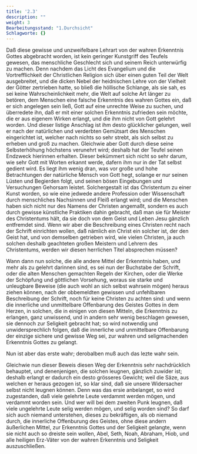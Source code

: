 ```yaml
---
title: '2.3'
description: ""
weight: 3
Bearbeitungsstand: "1.Durchsicht"
Schlagworte: {}
---
```


<!-- Seite 53 -->

Daß diese gewisse und unzweifelbare Lehrart
von der wahren Erkenntnis Gottes abgebracht
worden, ist kein geringer Kunstgriff des Teufels gewesen,
das menschliche Geschlecht sich und seinem Reich
unterwürfig zu machen. Denn nachdem das Licht des
Evangelium und die Vortrefflichkeit der Christlichen Religion
sich über einen guten Teil der Welt ausgebreitet,
und die dicken Nebel der heidnischen Lehre von der Vielheit
der Götter zertrieben hatte, so bließ die höllische
Schlange, als sie sah, es sei keine Wahrscheinlichkeit
mehr, die Welt auf solche Art länger zu betören, dem
Menschen eine falsche Erkenntnis des wahren Gottes
ein, daß er sich angelegen sein ließ, Gott auf eine unrechte<!-- Seite 54 -->
Weise zu suchen, und überredete ihn, daß er mit
einer solchen Erkenntnis zufrieden sein möchte, die er
aus eigenem Wirken erlangt, und die ihm nicht von
Gott gelehrt worden. Und dieser listige Anschlag ist
ihm desto glücklicher gelungen, weil er nach der natürlichen
und verderbten Gemütsart des Menschen eingerichtet
ist, welcher nach nichts so sehr strebt, als sich
selbst zu erheben und groß zu machen. Gleichwie aber
Gott durch diese seine Selbsterhöhung höchstens verunehrt
wird; deshalb hat der Teufel seinen Endzweck hierinnen
erhalten. Dieser bekümmert sich nicht so sehr darum,
wie sehr Gott mit Worten erkannt werde, dafern
ihm nur in der Tat selbst gedient wird. Es
liegt ihm wenig dran, was vor große und hohe Betrachtungen
der natürliche Mensch von Gott hegt, solange
er nur seinen Lüsten und Begierden folgt, und
seinen bösen Eingebungen und Versuchungen Gehorsam
leistet. Solchergestalt ist das Christentum zu
einer Kunst worden, so wie eine jedwede andere Profession
oder Wissenschaft durch menschliches Nachsinnen
und Fleiß erlangt wird; und die Menschen haben
sich nicht nur des Namens der Christen angemaßt,
sondern es auch durch gewisse künstliche Praktiken dahin
gebracht, daß man sie für Meister des Christentums
hält, da sie doch von dem Geist und Leben
Jesu gänzlich entfremdet sind. Wenn wir aber die
Beschreibung eines Christen recht nach der Schrift
einrichten wollen, daß nämlich ein Christ ein solcher ist,
der den Geist hat, und von demselben getrieben
wird, wie vielen Christen, ja auch solchen deshalb geachteten
großen Meistern und Lehrern des Christentums,
werden wir diesen herrlichen Titel absprechen
müssen?


Wann dann nun solche, die alle andere Mittel der Erkenntnis
haben, und mehr als zu gelehrt darinnen sind, es
sei nun der Buchstabe der Schrift, oder die alten Menschen gemachten Regeln<!-- Seite 55 -->
der Kirchen, oder die Werke der
Schöpfung und göttlichen Vorsehung, woraus sie starke
und unleugbare Beweise (die auch wohl an sich
selbst wahrsein mögen) heraus ziehen können, nach der
obbemeldten gewissen und unfehlbaren Beschreibung
der Schrift, noch für keine Christen zu achten sind: und
wenn die innerliche und unmittelbare Offenbarung des
Geistes Gottes in dem Herzen, in solchen, die in einigen
von diesen Mitteln, die Erkenntnis zu erlangen,
ganz unwissend, und in andern sehr wenig beschlagen
gewesen, sie dennoch zur Seligkeit gebracht hat; so
wird notwendig und unwidersprechlich folgen, daß die
innerliche und unmittelbare Offenbarung der
einzige sichere und gewisse Weg sei, zur wahren
und seligmachenden Erkenntnis Gottes zu gelangt.

Nun ist aber das erste wahr; derobalben muß auch
das lezte wahr sein.

Gleichwie nun dieser Beweis diesen Weg der Erkenntnis
sehr nachdrücklich behauptet, und denenjenigen,
die solchen leugnen, gänzlich zuwider ist; deshalb erlangt
er dadurch ein desto grösseres Gewicht; weil die Säze,
aus welchen er heraus gezogen ist, so klar sind, daß sie
unsere Widersacher selbst nicht leugnen können. Denn
was das ersie anbelanget, so wird zugestanden, daß
viele gelehrte Leute verdammt werden mögen, und verdammt
worden sein. Und wer will bei dem zweiten
Punk leugnen, daß viele ungelehrte Leute selig werden
mögen, und selig worden sind? So darf sich auch niemand
unterstehen, dieses zu bekräftigen, als ob niemand
durch, die innerliche Offenburung des Geistes, ohne
diese andern äußerlichen Mittel, zur Erkenntnis Gottes
und der Seligkeit gelangte, wenn sie nicht auch so
dreiste sein wollen, Abel, Seth, Noah, Abraham,
Hiob, und alle heiligen Erz-Väter von der wahren
Erkenntnis und Seligkeit auszuschließen.
<!-- Seite 56 -->

